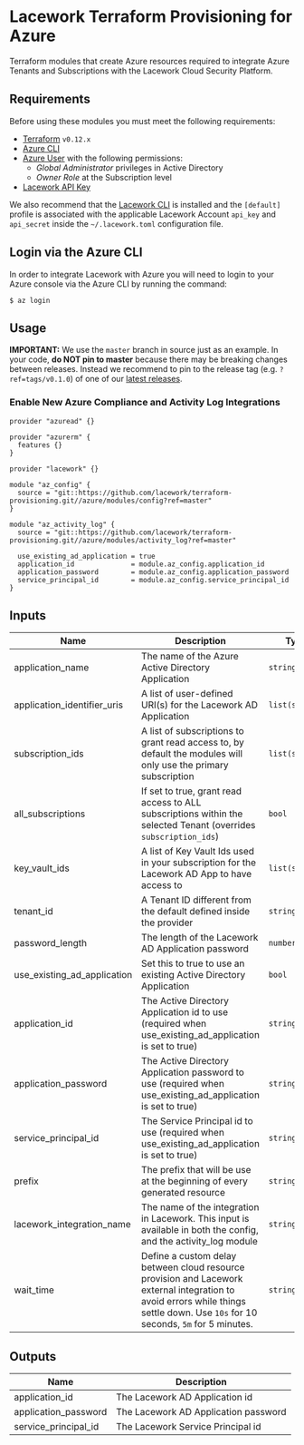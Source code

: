 # Lacework Terraform Provisioning for Azure
Terraform modules that create Azure resources required to integrate Azure Tenants and Subscriptions
with the Lacework Cloud Security Platform.

## Requirements
Before using these modules you must meet the following requirements:

- [Terraform](terraform.io/downloads.html) `v0.12.x`
- [Azure CLI](https://docs.microsoft.com/en-us/cli/azure/install-azure-cli?view=azure-cli-latest)
- [Azure User](https://cloud.google.com/iam/docs/service-accounts) with the following permissions:
  - *Global Administrator* privileges in Active Directory
  - *Owner Role* at the Subscription level
- [Lacework API Key](https://support.lacework.com/hc/en-us/articles/360011403853-Generate-API-Access-Keys-and-Tokens) 

We also recommend that the [Lacework CLI](https://github.com/lacework/go-sdk/wiki/CLI-Documentation) is installed and the `[default]`
profile is associated with the applicable Lacework Account `api_key` and `api_secret` inside the `~/.lacework.toml` configuration file.

## Login via the Azure CLI
In order to integrate Lacework with Azure you will need to login to your Azure console via
the Azure CLI by running the command:
```
$ az login
```

## Usage

**IMPORTANT:** We use the `master` branch in source just as an example. In your code, **do NOT pin to master** because there may
be breaking changes between releases. Instead we recommend to pin to the release tag (e.g. `?ref=tags/v0.1.0`) of one of
our [latest releases](https://github.com/lacework/terraform-provisioning/releases).


### Enable New Azure Compliance and Activity Log Integrations
```hcl
provider "azuread" {}

provider "azurerm" {
  features {}
}

provider "lacework" {}

module "az_config" {
  source = "git::https://github.com/lacework/terraform-provisioning.git//azure/modules/config?ref=master"
}

module "az_activity_log" {
  source = "git::https://github.com/lacework/terraform-provisioning.git//azure/modules/activity_log?ref=master"

  use_existing_ad_application = true
  application_id              = module.az_config.application_id
  application_password        = module.az_config.application_password
  service_principal_id        = module.az_config.service_principal_id
}
```

## Inputs

| Name | Description | Type | Default | Required |
|------|-------------|------|---------|:--------:|
| application_name | The name of the Azure Active Directory Application | `string` | lacework_security_audit | no |
| application_identifier_uris | A list of user-defined URI(s) for the Lacework AD Application | `list(string)` | ["https://securityaudit.lacework.net"] | no |
| subscription_ids | A list of subscriptions to grant read access to, by default the modules will only use the primary subscription | `list(string)` | `[]` | no |
| all_subscriptions | If set to true, grant read access to ALL subscriptions within the selected Tenant (overrides `subscription_ids`) | `bool` | false | no |
| key_vault_ids | A list of Key Vault Ids used in your subscription for the Lacework AD App to have access to | `list(string)` | [] | no |
| tenant_id | A Tenant ID different from the default defined inside the provider | `string` | "" | no |
| password_length | The length of the Lacework AD Application password | `number` | 30 | no |
| use_existing_ad_application | Set this to true to use an existing Active Directory Application | `bool` | false | no |
| application_id | The Active Directory Application id to use (required when use_existing_ad_application is set to true) | `string` | "" | no |
| application_password | The Active Directory Application password to use (required when use_existing_ad_application is set to true) | `string` | "" | no |
| service_principal_id | The Service Principal id to use (required when use_existing_ad_application is set to true) | `string` | "" | no |
| prefix | The prefix that will be use at the beginning of every generated resource | `string` | l4c3w0rk | no |
| lacework_integration_name | The name of the integration in Lacework. This input is available in both the config, and the activity_log module | `string` | TF config | no |
| wait_time | Define a custom delay between cloud resource provision and Lacework external integration to avoid errors while things settle down. Use `10s` for 10 seconds, `5m` for 5 minutes. | `string` | `10s` | no |

## Outputs

| Name | Description |
|------|-------------|
| application_id | The Lacework AD Application id |
| application_password | The Lacework AD Application password |
| service_principal_id | The Lacework Service Principal id |
